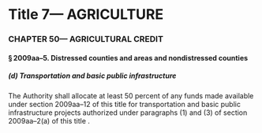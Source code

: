 
# Title 7— AGRICULTURE
### CHAPTER 50— AGRICULTURAL CREDIT
#### § 2009aa–5. Distressed counties and areas and nondistressed counties
##### (d) Transportation and basic public infrastructure

The Authority shall allocate at least 50 percent of any funds made available under section 2009aa–12 of this title for transportation and basic public infrastructure projects authorized under paragraphs (1) and (3) of section 2009aa–2(a) of this title .
